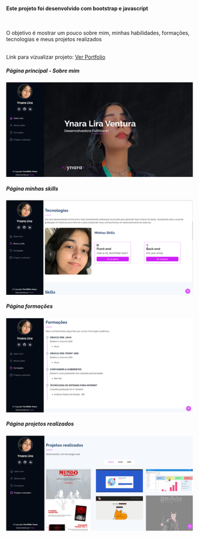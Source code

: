 <h4>Este projeto foi desenvolvido com bootstrap e javascript</h4>
<br>
<p>O objetivo é mostrar um pouco sobre mim, minhas habilidades, formações, tecnologias e meus projetos realizados</p>
<br>
Link para vizualizar projeto: <a href="https://ynaralira.github.io/u/">Ver Portfolio</a>
<br>
<h5>Página principal - Sobre mim</h5>
<img src="assets/img/img-1.png">
<br>
<h5>Página minhas skills</h5>
<img src="assets/img/img-2.png">
<br>
<h5>Página formações</h5>
<img src="assets/img/img-3.png">
<br>
<h5>Página projetos realizados</h5>
<img src="assets/img/img-4.png">
